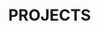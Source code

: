 ---
title: "PROJECTS"
description: "This is meta description."
draft: false


# custom style
custom_class: "" 
custom_attributes: "" 
custom_css: ""
---